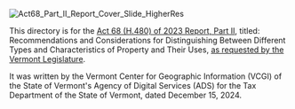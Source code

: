 ![Act68_Part_II_Report_Cover_Slide_HigherRes](https://github.com/user-attachments/assets/ded4f679-6fe5-4367-8823-95fd213417d8)

This directory is for the [Act 68 (H.480) of 2023 Report, Part II](https://github.com/VCGI/publications/blob/main/Act68_2024/Act68-2024-Parcels-VCGI_As_Submitted_20241212.md), titled: Recommendations and Considerations for Distinguishing Between Different Types and Characteristics of Property and Their Uses, [as requested by the Vermont Legislature](https://legislature.vermont.gov/Documents/2024/Docs/ACTS/ACT068/ACT068%20Act%20Summary.pdf).

It was written by the Vermont Center for Geographic Information (VCGI) of the State of Vermont's Agency of Digital Services (ADS) for the Tax Department of the State of Vermont, dated December 15, 2024.
